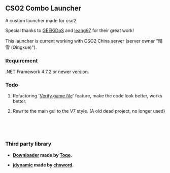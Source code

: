 ## CSO2 Combo Launcher

A custom launcher made for cso2.

Special thanks to [GEEKiDoS](https://github.com/GEEKiDoS) and [leang97](https://github.com/leang97) for their great work!

This launcher is current working with CSO2 China server (server owner "晴雪 (Qingxue)").

### Requirement
.NET Framework 4.7.2 or newer version.

### Todo
1. Refactoring '[Verify game file](https://github.com/dounai2333/CSO2-ComboLauncher/blob/master/Source/GUI/Main.xaml.cs#L551)' feature, make the code look better, works better.

2. Rewrite the main gui to the V7 style. (A old dead project, no longer used)

⁧

⁧

### Third party library

- **[Downloader](https://github.com/Toqe/Downloader) made by [Toqe](https://github.com/Toqe).**

- **[jdynamic](https://github.com/chsword/jdynamic) made by [chsword](https://github.com/chsword).**